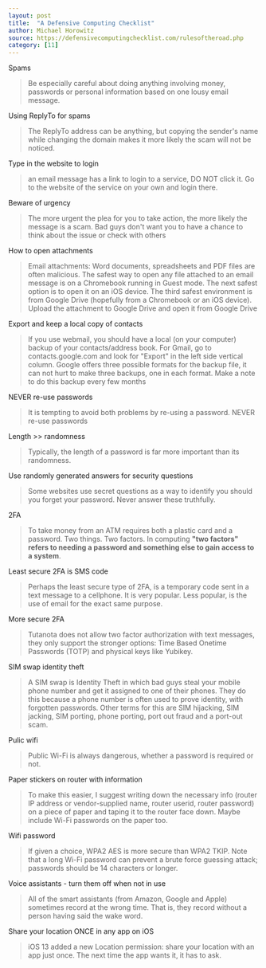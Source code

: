 ```yaml
---
layout: post
title:  "A Defensive Computing Checklist"
author: Michael Horowitz
source: https://defensivecomputingchecklist.com/rulesoftheroad.php
category: [11]
---
```


Spams

> Be especially careful about doing anything involving money, passwords or personal information based on one lousy email message.

Using ReplyTo for spams

> The ReplyTo address can be anything, but copying the sender's name while changing the domain makes it more likely the scam will not be noticed.

Type in the website to login

> an email message has a link to login to a service, DO NOT click it. Go to the website of the service on your own and login there.

Beware of urgency

> The more urgent the plea for you to take action, the more likely the message is a scam. Bad guys don't want you to have a chance to think about the issue or check with others

How to open attachments

> Email attachments: Word documents, spreadsheets and PDF files are often malicious. The safest way to open any file attached to an email message is on a Chromebook running in Guest mode. The next safest option is to open it on an iOS device. The third safest environment is from Google Drive (hopefully from a Chromebook or an iOS device). Upload the attachment to Google Drive and open it from Google Drive

Export and keep a local copy of contacts

> If you use webmail, you should have a local (on your computer) backup of your contacts/address book. For Gmail, go to contacts.google.com and look for "Export" in the left side vertical column. Google offers three possible formats for the backup file, it can not hurt to make three backups, one in each format. Make a note to do this backup every few months

NEVER re-use passwords

> It is tempting to avoid both problems by re-using a password. NEVER re-use passwords

Length >> randomness

> Typically, the length of a password is far more important than its randomness.

Use randomly generated answers for security questions

> Some websites use secret questions as a way to identify you should you forget your password. Never answer these truthfully.

2FA

> To take money from an ATM requires both a plastic card and a password. Two things. Two factors. In computing **"two factors" refers to needing a password and something else to gain access to a system**.

Least secure 2FA is SMS code

> Perhaps the least secure type of 2FA, is a temporary code sent in a text message to a cellphone. It is very popular. Less popular, is the use of email for the exact same purpose.

More secure 2FA

> Tutanota does not allow two factor authorization with text messages, they only support the stronger options: Time Based Onetime Passwords (TOTP) and physical keys like Yubikey.

SIM swap identity theft

> A SIM swap is Identity Theft in which bad guys steal your mobile phone number and get it assigned to one of their phones. They do this because a phone number is often used to prove identity, with forgotten passwords. Other terms for this are SIM hijacking, SIM jacking, SIM porting, phone porting, port out fraud and a port-out scam.

Pulic wifi

> Public Wi-Fi is always dangerous, whether a password is required or not.

Paper stickers on router with information

> To make this easier, I suggest writing down the necessary info (router IP address or vendor-supplied name, router userid, router password) on a piece of paper and taping it to the router face down. Maybe include Wi-Fi passwords on the paper too.

Wifi password

> If given a choice, WPA2 AES is more secure than WPA2 TKIP. Note that a long Wi-Fi password can prevent a brute force guessing attack; passwords should be 14 characters or longer.

Voice assistants - turn them off when not in use

> All of the smart assistants (from Amazon, Google and Apple) sometimes record at the wrong time. That is, they record without a person having said the wake word.

Share your location ONCE in any app on iOS

> iOS 13 added a new Location permission: share your location with an app just once. The next time the app wants it, it has to ask.

